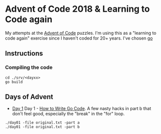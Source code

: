 # Advent of Code 2018 & Learning to Code again

My attempts at the [Advent of Code](https://adventofcode.com/2018) puzzles.
I'm using this as a "learning to code again" exercise since I haven't coded for 20+ years.
I've chosen [go](https://golang.org)

## Instructions

### Compiling the code

```
cd ./srv/<dayxx>
go build
```

###

## Days of Advent

+ [Day 1](srv/day01.go)
Day 1 - [How to Write Go Code](https://golang.org/doc/code.html). A few nasty hacks in part b that don't feel good, especially the "break" in the "for" loop.
```
./day01 -file original.txt -part a
./day01 -file original.txt -part b
```


